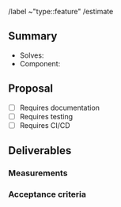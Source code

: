 /label ~"type::feature"
/estimate <estimate-completion-time> <!-- https://docs.gitlab.com/ee/user/project/time_tracking.html -->

## Summary
+ Solves: <!-- # of the issue assigned or N/A if none -->
+ Component: <!-- Which components/services were being documented? (CSV) -->

## Proposal
+ [ ] Requires documentation
+ [ ] Requires testing
+ [ ] Requires CI/CD

## Deliverables

### Measurements
<!-- REQUIRED
    Success metrics indicate the desired business outcomes.
-->

### Acceptance criteria
<!-- REQUIRED 
    Indicate when the solution is working correctly. 
    If there is no way to measure success, link to an issue that will implement a way to measure this.
-->    
